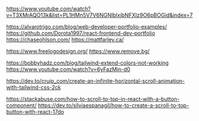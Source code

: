 <!-- main source -->

https://www.youtube.com/watch?v=T3XMrAQO13k&list=PL1HMn5V7V6NGNIblxjbNFXIz9O6pBOGid&index=7

<!-- Inspirations -->

https://alvarotrigo.com/blog/web-developer-portfolio-examples/
https://github.com/Dorota1997/react-frontend-dev-portfolio
https://chaseohlson.com/
https://mattfarley.ca/

<!-- logo design -->

https://www.freelogodesign.org/
https://www.remove.bg/

<!-- Custom colors in tailwind.CSS -->

https://bobbyhadz.com/blog/tailwind-extend-colors-not-working
https://www.youtube.com/watch?v=6yFazMin-d0

<!-- Infinity horizontal scroll -->

https://dev.to/cruip_com/create-an-infinite-horizontal-scroll-animation-with-tailwind-css-2ck

<!-- Scroll To Top Button -->

https://stackabuse.com/how-to-scroll-to-top-in-react-with-a-button-component/
https://dev.to/silviaespanagil/how-to-create-a-scroll-to-top-button-with-react-17do
